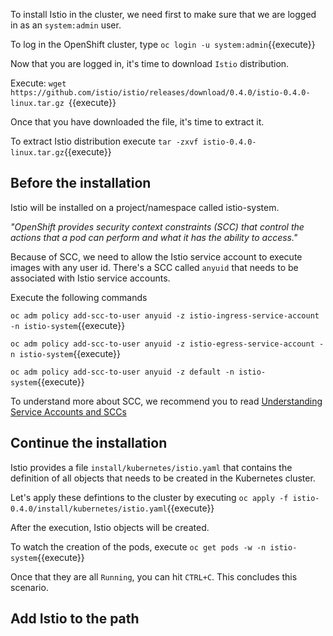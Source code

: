 To install Istio in the cluster, we need first to make sure that we are logged in as an `system:admin` user.

To log in the OpenShift cluster, type `oc login -u system:admin`{{execute}}

Now that you are logged in, it's time to download `Istio` distribution.

Execute: `wget https://github.com/istio/istio/releases/download/0.4.0/istio-0.4.0-linux.tar.gz `{{execute}}

Once that you have downloaded the file, it's time to extract it.

To extract Istio distribution execute `tar -zxvf istio-0.4.0-linux.tar.gz`{{execute}}

## Before the installation

Istio will be installed on a project/namespace called istio-system.

*"OpenShift provides security context constraints (SCC) that control the actions that a pod can perform and what it has the ability to access."*

Because of SCC, we need to allow the Istio service account to execute images with any user id.
There's a SCC called `anyuid` that needs to be associated with Istio service accounts.

Execute the following commands

`oc adm policy add-scc-to-user anyuid -z istio-ingress-service-account -n istio-system`{{execute}}

`oc adm policy add-scc-to-user anyuid -z istio-egress-service-account -n istio-system`{{execute}}

`oc adm policy add-scc-to-user anyuid -z default -n istio-system`{{execute}}

To understand more about SCC, we recommend you to read [Understanding Service Accounts and SCCs](https://blog.openshift.com/understanding-service-accounts-sccs/)

## Continue the installation

Istio provides a file `install/kubernetes/istio.yaml` that contains the definition of all objects that needs to be created in the Kubernetes cluster.

Let's apply these defintions to the cluster by executing `oc apply -f istio-0.4.0/install/kubernetes/istio.yaml`{{execute}}

After the execution, Istio objects will be created.

To watch the creation of the pods, execute `oc get pods -w -n istio-system`{{execute}}

Once that they are all `Running`, you can hit `CTRL+C`. This concludes this scenario.

## Add Istio to the path

